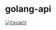 # golang-api

[![CircleCI](https://circleci.com/gh/alexon1234/golang-api.svg?style=svg)](https://circleci.com/gh/alexon1234/golang-api)
